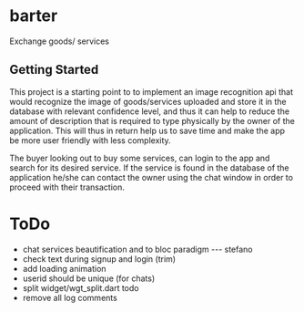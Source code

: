 # barter

Exchange goods/ services

## Getting Started

This project is a starting point to to implement an image recognition api that would recognize the image of goods/services uploaded and store it in the database with relevant confidence level, and thus it can help to reduce the amount of description that is required to type physically by the owner of the application. This will thus in return help us to save time and make the app be more user friendly with less complexity.

The buyer looking out to buy some services, can login to the app and search for its desired service. If the service is found in the database of the application he/she can contact the owner using the chat window in order to proceed with their transaction.

# ToDo
- chat services beautification and to bloc paradigm  --- stefano
- check text during signup and login (trim)
- add loading animation
- userid should be unique (for chats)
- split widget/wgt_split.dart todo
- remove all log comments

